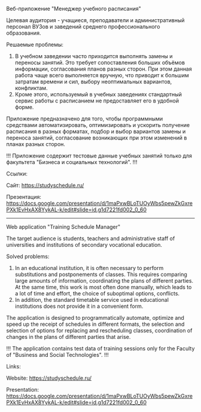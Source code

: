 Веб-приложение "Менеджер учебного расписания"

Целевая аудитория - учащиеся, преподаватели и административный персонал ВУЗов и заведений среднего профессионального образования.

Решаемые проблемы:
1. В учебном заведении часто приходится выполнять замены и переносы занятий. Это требует сопоставления больших объёмов информации, согласования планов разных сторон. При этом данная работа чаще всего выполняется вручную, что приводит к большим затратам времени и сил, выбору неоптимальных вариантов, конфликтам.
2. Кроме этого, используемый в учебных заведениях стандартный сервис работы с расписанием не предоставляет его в удобной форме.


Приложение предназначено для того, чтобы программными средствами автоматизировать, оптимизировать и ускорить получение расписания в разных форматах, подбор и выбор вариантов замены и переноса занятий, согласование возникающих при этом изменений в планах разных сторон.

!!! Приложение содержит тестовые данные учебных занятий только для факультета "Бизнеса и социальных технологий". !!!


Ссылки:

Сайт: https://studyschedule.ru/

Презентация: https://docs.google.com/presentation/d/1maPxwBLoTUOyWbs5pewZkGxrePXk1EvHxAX8YykAL-k/edit#slide=id.g1d7221fd002_0_60

-------------------------------------------------------------------------------------------------------------------------------

Web application "Training Schedule Manager"

The target audience is students, teachers and administrative staff of universities and institutions of secondary vocational education.

Solved problems:
1. In an educational institution, it is often necessary to perform substitutions and postponements of classes. This requires comparing large amounts of information, coordinating the plans of different parties. At the same time, this work is most often done manually, which leads to a lot of time and effort, the choice of suboptimal options, conflicts.
2. In addition, the standard timetable service used in educational institutions does not provide it in a convenient form.


The application is designed to programmatically automate, optimize and speed up the receipt of schedules in different formats, the selection and selection of options for replacing and rescheduling classes, coordination of changes in the plans of different parties that arise.

!!! The application contains test data of training sessions only for the Faculty of "Business and Social Technologies". !!!


Links:

Website: https://studyschedule.ru/

Presentation: https://docs.google.com/presentation/d/1maPxwBLoTUOyWbs5pewZkGxrePXk1EvHxAX8YykAL-k/edit#slide=id.g1d7221fd002_0_60